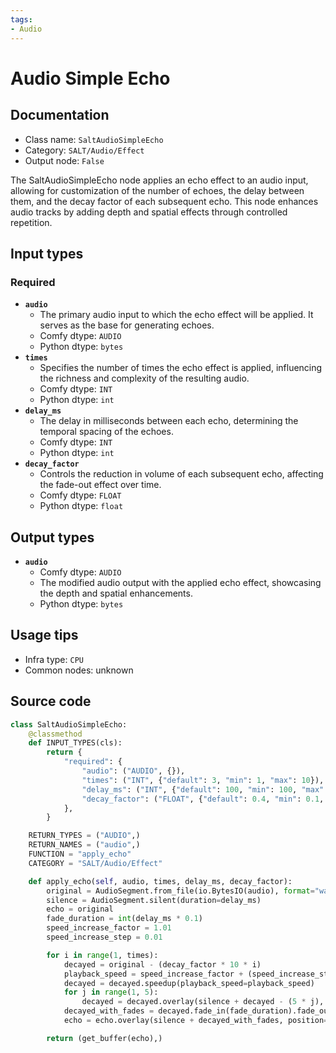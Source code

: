 ```yaml
---
tags:
- Audio
---
```


# Audio Simple Echo
## Documentation
- Class name: `SaltAudioSimpleEcho`
- Category: `SALT/Audio/Effect`
- Output node: `False`

The SaltAudioSimpleEcho node applies an echo effect to an audio input, allowing for customization of the number of echoes, the delay between them, and the decay factor of each subsequent echo. This node enhances audio tracks by adding depth and spatial effects through controlled repetition.
## Input types
### Required
- **`audio`**
    - The primary audio input to which the echo effect will be applied. It serves as the base for generating echoes.
    - Comfy dtype: `AUDIO`
    - Python dtype: `bytes`
- **`times`**
    - Specifies the number of times the echo effect is applied, influencing the richness and complexity of the resulting audio.
    - Comfy dtype: `INT`
    - Python dtype: `int`
- **`delay_ms`**
    - The delay in milliseconds between each echo, determining the temporal spacing of the echoes.
    - Comfy dtype: `INT`
    - Python dtype: `int`
- **`decay_factor`**
    - Controls the reduction in volume of each subsequent echo, affecting the fade-out effect over time.
    - Comfy dtype: `FLOAT`
    - Python dtype: `float`
## Output types
- **`audio`**
    - Comfy dtype: `AUDIO`
    - The modified audio output with the applied echo effect, showcasing the depth and spatial enhancements.
    - Python dtype: `bytes`
## Usage tips
- Infra type: `CPU`
- Common nodes: unknown


## Source code
```python
class SaltAudioSimpleEcho:
    @classmethod
    def INPUT_TYPES(cls):
        return {
            "required": {
                "audio": ("AUDIO", {}),
                "times": ("INT", {"default": 3, "min": 1, "max": 10}),
                "delay_ms": ("INT", {"default": 100, "min": 100, "max": 2000}),
                "decay_factor": ("FLOAT", {"default": 0.4, "min": 0.1, "max": 0.9, "step": 0.01}),
            },
        }

    RETURN_TYPES = ("AUDIO",)
    RETURN_NAMES = ("audio",)
    FUNCTION = "apply_echo"
    CATEGORY = "SALT/Audio/Effect"

    def apply_echo(self, audio, times, delay_ms, decay_factor):
        original = AudioSegment.from_file(io.BytesIO(audio), format="wav")
        silence = AudioSegment.silent(duration=delay_ms)
        echo = original
        fade_duration = int(delay_ms * 0.1)
        speed_increase_factor = 1.01
        speed_increase_step = 0.01

        for i in range(1, times):
            decayed = original - (decay_factor * 10 * i)
            playback_speed = speed_increase_factor + (speed_increase_step * i)
            decayed = decayed.speedup(playback_speed=playback_speed)
            for j in range(1, 5):
                decayed = decayed.overlay(silence + decayed - (5 * j), position=50 * j)
            decayed_with_fades = decayed.fade_in(fade_duration).fade_out(fade_duration)
            echo = echo.overlay(silence + decayed_with_fades, position=delay_ms * i)

        return (get_buffer(echo),)

```
